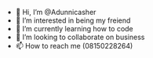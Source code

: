 - 👋 Hi, I’m @Adunnicasher
- 👀 I’m interested in being my freiend 
- 🌱 I’m currently learning how to code 
- 💞️ I’m looking to collaborate on business 
- 📫 How to reach me (08150228264)

<!---
Adunnicasher/Adunnicasher is a ✨ special ✨ repository because its `README.md` (this file) appears on your GitHub profile.
You can click the Preview link to take a look at your changes.
--->
